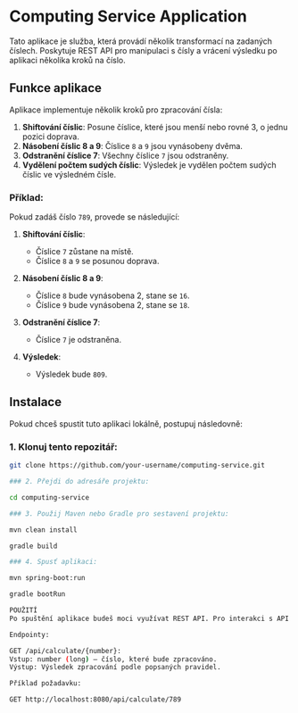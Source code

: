 # Computing Service Application

Tato aplikace je služba, která provádí několik transformací na zadaných číslech. Poskytuje REST API pro manipulaci s čísly a vrácení výsledku po aplikaci několika kroků na číslo.

## Funkce aplikace

Aplikace implementuje několik kroků pro zpracování čísla:

1. **Shiftování číslic**: Posune číslice, které jsou menší nebo rovné 3, o jednu pozici doprava.
2. **Násobení číslic 8 a 9**: Číslice `8` a `9` jsou vynásobeny dvěma.
3. **Odstranění číslice 7**: Všechny číslice `7` jsou odstraněny.
4. **Vydělení počtem sudých číslic**: Výsledek je vydělen počtem sudých číslic ve výsledném čísle.

### Příklad:

Pokud zadáš číslo `789`, provede se následující:

1. **Shiftování číslic**:
   - Číslice `7` zůstane na místě.
   - Číslice `8` a `9` se posunou doprava.

2. **Násobení číslic 8 a 9**:
   - Číslice `8` bude vynásobena 2, stane se `16`.
   - Číslice `9` bude vynásobena 2, stane se `18`.

3. **Odstranění číslice 7**:
   - Číslice `7` je odstraněna.

4. **Výsledek**:
   - Výsledek bude `809`.

## Instalace

Pokud chceš spustit tuto aplikaci lokálně, postupuj následovně:

### 1. Klonuj tento repozitář:
```bash
git clone https://github.com/your-username/computing-service.git

### 2. Přejdi do adresáře projektu:

cd computing-service

### 3. Použij Maven nebo Gradle pro sestavení projektu:

mvn clean install

gradle build

### 4. Spusť aplikaci:

mvn spring-boot:run

gradle bootRun

POUŽITÍ
Po spuštění aplikace budeš moci využívat REST API. Pro interakci s API můžeš použít nástroje jako Postman nebo cURL.

Endpointy:

GET /api/calculate/{number}:
Vstup: number (long) – číslo, které bude zpracováno.
Výstup: Výsledek zpracování podle popsaných pravidel.

Příklad požadavku:

GET http://localhost:8080/api/calculate/789
